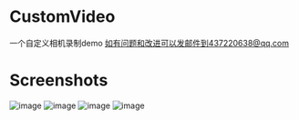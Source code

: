 # CustomVideo
一个自定义相机录制demo 如有问题和改进可以发邮件到437220638@qq.com

# Screenshots
![image](/screenshots/S60913-114048.png) ![image](/screenshots/S60913-114125.png) ![image](/screenshots/S60913-114139.png) ![image](/screenshots/S60913-114206.png)
